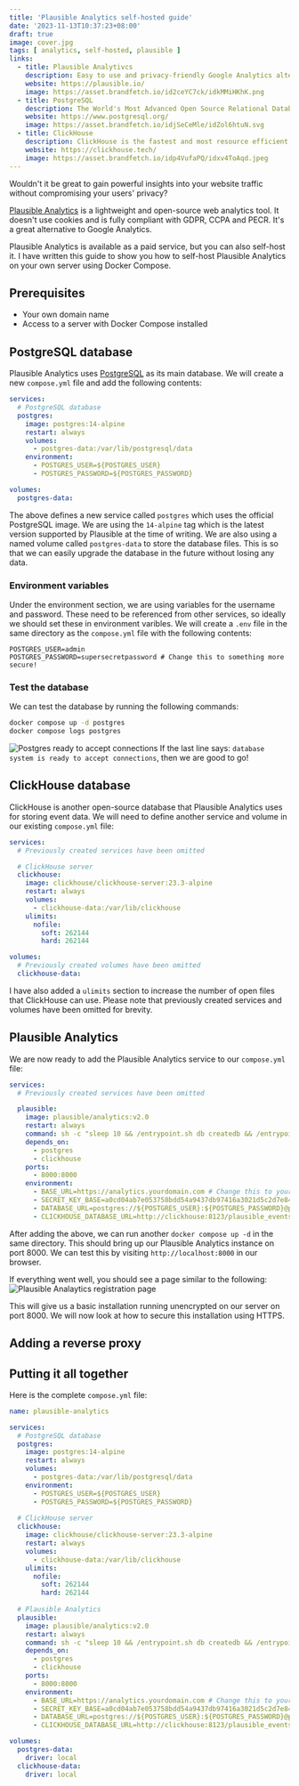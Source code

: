 ```yaml
---
title: 'Plausible Analytics self-hosted guide'
date: '2023-11-13T10:37:23+08:00'
draft: true
image: cover.jpg
tags: [ analytics, self-hosted, plausible ]
links:
  - title: Plausible Analytivcs
    description: Easy to use and privacy-friendly Google Analytics alternative
    website: https://plausible.io/
    image: https://asset.brandfetch.io/id2ceYC7ck/idkMMiHKhK.png
  - title: PostgreSQL
    description: The World's Most Advanced Open Source Relational Database
    website: https://www.postgresql.org/
    image: https://asset.brandfetch.io/idjSeCeMle/idZol6htuN.svg
  - title: ClickHouse
    description: ClickHouse is the fastest and most resource efficient open-source database for real-time apps and analytics.
    website: https://clickhouse.tech/
    image: https://asset.brandfetch.io/idp4VufaPQ/idxv4ToAqd.jpeg
---
```


Wouldn't it be great to gain powerful insights into your website traffic without compromising your users' privacy?

[Plausible Analytics](https://plausible.io/) is a lightweight and open-source web analytics tool. It doesn't use cookies and is fully compliant with GDPR, CCPA and PECR. It's a great alternative to Google Analytics.

Plausible Analytics is available as a paid service, but you can also self-host it. I have written this guide to show you how to self-host Plausible Analytics on your own server using Docker Compose.

## Prerequisites

- Your own domain name
- Access to a server with Docker Compose installed

## PostgreSQL database

Plausible Analytics uses [PostgreSQL](https://www.postgresql.org/) as its main database. We will create a new `compose.yml` file and add the following contents:

```yaml
services:
  # PostgreSQL database
  postgres:
    image: postgres:14-alpine
    restart: always
    volumes:
      - postgres-data:/var/lib/postgresql/data
    environment:
      - POSTGRES_USER=${POSTGRES_USER}
      - POSTGRES_PASSWORD=${POSTGRES_PASSWORD}

volumes:
  postgres-data:
```

The above defines a new service called `postgres` which uses the official PostgreSQL image. We are using the `14-alpine` tag which is the latest version supported by Plausible at the time of writing. We are also using a named volume called `postgres-data` to store the database files. This is so that we can easily upgrade the database in the future without losing any data.

### Environment variables

Under the environment section, we are using variables for the username and password. These need to be referenced from other services, so ideally we should set these in environment varibles. We will create a `.env` file in the same directory as the `compose.yml` file with the following contents:

```
POSTGRES_USER=admin
POSTGRES_PASSWORD=supersecretpassword # Change this to something more secure!
```

### Test the database

We can test the database by running the following commands:

```bash
docker compose up -d postgres
docker compose logs postgres
```

![Postgres ready to accept connections](images/postgres-ready.png)
If the last line says: `database system is ready to accept connections`, then we are good to go!

## ClickHouse database

ClickHouse is another open-source database that Plausible Analytics uses for storing event data. We will need to define another service and volume in our existing `compose.yml` file: 

```yaml
services: 
  # Previously created services have been omitted

  # ClickHouse server
  clickhouse:
    image: clickhouse/clickhouse-server:23.3-alpine
    restart: always
    volumes:
      - clickhouse-data:/var/lib/clickhouse
    ulimits:
      nofile:
        soft: 262144
        hard: 262144

volumes:
  # Previously created volumes have been omitted
  clickhouse-data:
```

I have also added a `ulimits` section to increase the number of open files that ClickHouse can use. Please note that previously created services and volumes have been omitted for brevity.

## Plausible Analytics

We are now ready to add the Plausible Analytics service to our `compose.yml` file:

```yaml
services:
  # Previously created services have been omitted

  plausible:
    image: plausible/analytics:v2.0
    restart: always
    command: sh -c "sleep 10 && /entrypoint.sh db createdb && /entrypoint.sh db migrate && /entrypoint.sh run"
    depends_on:
      - postgres
      - clickhouse
    ports:
      - 8000:8000
    environment:
      - BASE_URL=https://analytics.yourdomain.com # Change this to your domain
      - SECRET_KEY_BASE=a0cd04ab7e053758bdd54a9437db97416a3021d5c2d7e847b15ee72006d1517f # Use `openssl rand -hex 64` to generate a new key
      - DATABASE_URL=postgres://${POSTGRES_USER}:${POSTGRES_PASSWORD}@postgres:5432/plausible  # References environment variables defined in the postgres step
      - CLICKHOUSE_DATABASE_URL=http://clickhouse:8123/plausible_events
```

After adding the above, we can run another `docker compose up -d` in the same directory. This should bring up our Plausible Analytics instance on port 8000. We can test this by visiting `http://localhost:8000` in our browser. 

If everything went well, you should see a page similar to the following: ![Plausible Analaytics registration page](images/plausible-register.png)

This will give us a basic installation running unencrypted on our server on port 8000. We will now look at how to secure this installation using HTTPS.

## Adding a reverse proxy

## Putting it all together

Here is the complete `compose.yml` file:

```yaml
name: plausible-analytics

services:
  # PostgreSQL database
  postgres:
    image: postgres:14-alpine
    restart: always
    volumes:
      - postgres-data:/var/lib/postgresql/data
    environment:
      - POSTGRES_USER=${POSTGRES_USER}
      - POSTGRES_PASSWORD=${POSTGRES_PASSWORD}
  
  # ClickHouse server
  clickhouse:
    image: clickhouse/clickhouse-server:23.3-alpine
    restart: always
    volumes:
      - clickhouse-data:/var/lib/clickhouse
    ulimits:
      nofile:
        soft: 262144
        hard: 262144
  
  # Plausible Analytics
  plausible:
    image: plausible/analytics:v2.0
    restart: always
    command: sh -c "sleep 10 && /entrypoint.sh db createdb && /entrypoint.sh db migrate && /entrypoint.sh run"
    depends_on:
      - postgres
      - clickhouse
    ports:
      - 8000:8000
    environment:
      - BASE_URL=https://analytics.yourdomain.com # Change this to your domain
      - SECRET_KEY_BASE=a0cd04ab7e053758bdd54a9437db97416a3021d5c2d7e847b15ee72006d1517f # Use `openssl rand -hex 64` to generate a new key
      - DATABASE_URL=postgres://${POSTGRES_USER}:${POSTGRES_PASSWORD}@postgres:5432/plausible  # References environment variables defined in the postgres step
      - CLICKHOUSE_DATABASE_URL=http://clickhouse:8123/plausible_events

volumes:
  postgres-data:
    driver: local
  clickhouse-data:
    driver: local
```
